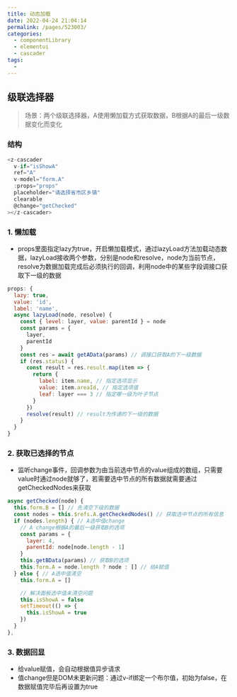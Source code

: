 ```yaml
---
title: 动态加载
date: 2022-04-24 21:04:14
permalink: /pages/523003/
categories:
  - componentLibrary
  - elementui
  - cascader
tags:
  - 
---
```


## 级联选择器
> 场景：两个级联选择器，A使用懒加载方式获取数据，B根据A的最后一级数据变化而变化

### 结构
```js
<z-cascader
  v-if="isShowA"
  ref="A"
  v-model="form.A"
  :props="props"
  placeholder="请选择省市区乡镇"
  clearable
  @change="getChecked"
></z-cascader>
```
### 1. 懒加载
- props里面指定lazy为true，开启懒加载模式，通过lazyLoad方法加载动态数据，lazyLoad接收两个参数，分别是node和resolve，node为当前节点，resolve为数据加载完成后必须执行的回调，利用node中的某些字段调接口获取下一级的数据
```js
props: {
  lazy: true,
  value: 'id',
  label: 'name',
  async lazyLoad(node, resolve) {
    const { level: layer, value: parentId } = node
    const params = {
      layer,
      parentId
    }
    const res = await getAData(params) // 调接口获取A的下一级数据
    if (res.status) {
      const result = res.result.map(item => {
        return {
          label: item.name, // 指定选项显示
          value: item.areaId, // 指定选项值
          leaf: layer === 3 // 指定哪一级为叶子节点
        }
      })
      resolve(result) // result为传递的下一级的数据
    }
  }
}
```
### 2. 获取已选择的节点
- 监听change事件，回调参数为由当前选中节点的value组成的数组，只需要value时通过node就够了，若需要选中节点的所有数据就需要通过getCheckedNodes来获取
```js
async getChecked(node) {
  this.form.B = [] // 先清空下级的数据
  const nodes = this.$refs.A.getCheckedNodes() // 获取选中节点的所有信息
  if (nodes.length) { // A选中值change
    // A change根据A的最后一级获取B的选项
    const params = {
      layer: 4,
      parentId: node[node.length - 1]
    }
    this.getBData(params) // 获取B的选项
    this.form.A = node.length ? node : [] // 给A赋值
  } else { // A选中值清空
    this.form.A = []

    // 解决面板选中值未清空问题
    this.isShowA = false
    setTimeout(() => {
      this.isShowA = true
    })
  }
},
```
### 3. 数据回显
- 给value赋值，会自动根据值异步请求
- 值change但是DOM未更新问题：通过v-if绑定一个布尔值，初始为false，在数据赋值完毕后再设置为true